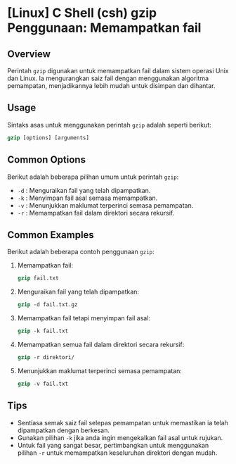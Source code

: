 # [Linux] C Shell (csh) gzip Penggunaan: Memampatkan fail

## Overview
Perintah `gzip` digunakan untuk memampatkan fail dalam sistem operasi Unix dan Linux. Ia mengurangkan saiz fail dengan menggunakan algoritma pemampatan, menjadikannya lebih mudah untuk disimpan dan dihantar.

## Usage
Sintaks asas untuk menggunakan perintah `gzip` adalah seperti berikut:

```csh
gzip [options] [arguments]
```

## Common Options
Berikut adalah beberapa pilihan umum untuk perintah `gzip`:

- `-d` : Menguraikan fail yang telah dipampatkan.
- `-k` : Menyimpan fail asal semasa memampatkan.
- `-v` : Menunjukkan maklumat terperinci semasa pemampatan.
- `-r` : Memampatkan fail dalam direktori secara rekursif.

## Common Examples
Berikut adalah beberapa contoh penggunaan `gzip`:

1. Memampatkan fail:
   ```csh
   gzip fail.txt
   ```

2. Menguraikan fail yang telah dipampatkan:
   ```csh
   gzip -d fail.txt.gz
   ```

3. Memampatkan fail tetapi menyimpan fail asal:
   ```csh
   gzip -k fail.txt
   ```

4. Memampatkan semua fail dalam direktori secara rekursif:
   ```csh
   gzip -r direktori/
   ```

5. Menunjukkan maklumat terperinci semasa pemampatan:
   ```csh
   gzip -v fail.txt
   ```

## Tips
- Sentiasa semak saiz fail selepas pemampatan untuk memastikan ia telah dipampatkan dengan berkesan.
- Gunakan pilihan `-k` jika anda ingin mengekalkan fail asal untuk rujukan.
- Untuk fail yang sangat besar, pertimbangkan untuk menggunakan pilihan `-r` untuk memampatkan keseluruhan direktori dengan mudah.